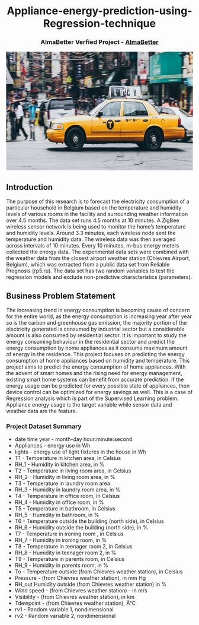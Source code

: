 <h1 align="center"> Appliance-energy-prediction-using-Regression-technique </h1>
<h3 align="center"> AlmaBetter Verfied Project - <a href="https://www.almabetter.com/"> AlmaBetter </a> </h5>

<p align="center"> 
<img src="https://github.com/AnshRockstar/NYC-Taxi-Trip-Duration-Prediction/blob/main/Images/NYC%20Taxi.jpg" alt="NYC Taxi.jpg"  height="320px">
</p>

## Introduction
The purpose of this research is to forecast the electricity consumption of a particular household in Belgium based on the temperature and humidity levels of various rooms in the facility and surrounding weather information over 4.5 months. The data set runs 4.5 months at 10 minutes. A ZigBee wireless sensor network is being used to monitor the home’s temperature and humidity levels. Around 3.3 minutes, each wireless node sent the temperature and humidity data. The wireless data was then averaged across intervals of 10 minutes. Every 10 minutes, m-bus energy meters collected the energy data. The experimental data sets were combined with the weather data from the closest airport weather station (Chievres Airport, Belgium), which was extracted from a public data set from Reliable Prognosis (rp5.ru). The data set has two random variables to test the regression models and exclude non-predictive characteristics (parameters).

## Business Problem Statement
The increasing trend in energy consumption is becoming cause of concern for the entire world, as the energy consumption is increasing year after year so is the carbon and greenhouse gas emission, the majority portion of the electricity generated is consumed by industrial sector but a considerable amount is also consumed by residential sector.
It is important to study the energy consuming behaviour in the residential sector and predict the energy consumption by home appliances as it consume maximum amount of energy in the residence. This project focuses on predicting the energy consumption of home appliances based on humidity and temperature.
This project aims to predict the energy consumption of home appliances. With the advent of smart homes and the rising need for energy management, existing smart home systems can benefit from accurate prediction. If the energy usage can be predicted for every possible state of appliances, then device control can be optimized for energy savings as well. This is a case of Regression analysis which is part of the Supervised Learning problem. Appliance energy usage is the target variable while sensor data and weather data are the feature.

### Project Dataset Summary
* date time year - month-day hour:minute:second
* Appliances - energy use in Wh
* lights - energy use of light fixtures in the house in Wh
* T1 - Temperature in kitchen area, in Celsius
* RH_1 - Humidity in kitchen area, in %
* T2 - Temperature in living room area, in Celsius
* RH_2 - Humidity in living room area, in %
* T3 - Temperature in laundry room area
* RH_3 - Humidity in laundry room area, in %
* T4 - Temperature in office room, in Celsius
* RH_4 - Humidity in office room, in %
* T5 - Temperature in bathroom, in Celsius
* RH_5 - Humidity in bathroom, in %
* T6 - Temperature outside the building (north side), in Celsius
* RH_6 - Humidity outside the building (north side), in %
* T7 - Temperature in ironing room , in Celsius
* RH_7 - Humidity in ironing room, in %
* T8 - Temperature in teenager room 2, in Celsius
* RH_8 - Humidity in teenager room 2, in %
* T9 - Temperature in parents room, in Celsius
* RH_9 - Humidity in parents room, in %
* To - Temperature outside (from Chievres weather station), in Celsius
* Pressure - (from Chievres weather station), in mm Hg
* RH_out Humidity outside (from Chievres weather station) in %
* Wind speed - (from Chievres weather station) - in m/s
* Visibility - (from Chievres weather station), in km
* Tdewpoint - (from Chievres weather station), Â°C
* rv1 - Random variable 1, nondimensional
* rv2 - Random variable 2, nondimensional
